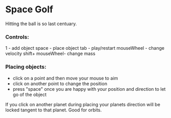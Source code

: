 # Space Golf

Hitting the ball is so last centuary.


### Controls:
1 - add object 
space - place object
tab - play/restart
mouseWheel - change velocity
shift+ mouseWheel- change mass


### Placing objects:
- click on a point and then move your mouse to aim
- click on another point to change the position
- press "space" once you are happy with your position and direction to let go of the object

If you click on another planet during placing your planets direction will be locked tangent to that planet. Good for orbits.